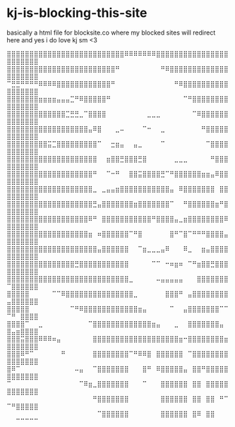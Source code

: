 # kj-is-blocking-this-site
basically a html file for blocksite.co where my blocked sites will redirect here and yes i do love kj sm &lt;3

⣿⣿⣿⣿⣿⣿⣿⣿⣿⣿⣿⣿⣿⣿⣿⣿⣿⣿⣿⣿⣿⣿⣿⣿⣿⣿⠿⠿⠿⠿⠿⠿⠿⣿⣿⣿⣿⣿⣿⣿⣿⣿⣿⣿⣿⣿⣿⣿⣿⣿⣿⣿⣿⣿⣿⣿
⣿⣿⣿⣿⣿⣿⣿⣿⣿⣿⣿⣿⣿⣿⣿⣿⣿⣿⣿⣿⣿⣿⣿⣿⠛⠀⠀⠀⠀⠀⠀⠀⠀⠀⠛⠿⣿⣿⣿⣿⣿⣿⣿⣿⣿⣿⣿⣿⣿⣿⣿⣿⣿⣿⣿⣿
⠉⣛⣛⠛⠛⠛⠛⠿⠿⠿⠿⣿⣿⣿⣿⣿⣿⣿⣿⣿⣿⣿⣿⠛⠀⠀⠀⠀⠀⠀⠀⠀⠀⠀⠀⠀⠀⠛⠿⣿⣿⣿⣿⣿⣿⣿⣿⣿⣿⣿⣿⣿⣿⣿⣿⣿
⣿⣿⣿⣿⣿⣿⣿⣶⣶⣶⣶⣤⣤⣤⣉⠛⠿⣿⣿⣿⣿⣿⠛⠀⠀⠀⠀⠀⠀⠀⠀⠀⠀⠀⠀⠀⠀⠀⠀⠉⠛⣿⣿⣿⣿⣿⣿⣿⣿⣿⣿⣿⣿⣿⣿⣿
⣿⣿⣿⣿⣿⣿⣿⣿⣿⣿⣿⣿⣿⣉⣛⣛⣀⠉⣿⣿⣿⣿⠀⠀⠀⠀⠀⠀⠀⠀⠀⣀⣀⣀⠀⠀⠀⠀⠀⠀⠀⠉⠿⣿⣿⣿⣿⣿⣿⣿⣿⣿⣿⣿⣿⣿
⣿⣿⣿⣿⣿⣿⣿⣿⣿⣿⣿⣿⣿⣿⣿⣿⣿⣿⣤⠿⣿⠀⠀⠀⣀⠤⠀⠀⠀⠀⠉⠒⠀⠀⣀⠀⠀⠀⠀⠀⠀⠀⠀⠛⣿⣿⣿⣿⣿⣿⣿⣿⣿⣿⣿⣿
⣿⣿⣿⣿⣿⣿⣿⣿⣿⣭⣉⣿⣿⣿⣿⣿⣿⣿⣿⣿⠉⠀⠀⣒⣶⣤⠀⠀⣤⣀⠀⠀⠀⠀⠉⠀⠀⠀⠀⠀⠀⠀⠀⠀⠉⣿⣿⣿⣿⣿⣿⣿⣿⣿⣿⣿
⣿⣿⣿⣿⣿⣿⣿⣿⣿⣿⣿⣿⣿⣿⣿⣿⣿⣿⣿⣿⠀⠀⣶⣿⣿⣛⣿⣿⣿⣛⣿⠀⠀⠀⠀⠀⠀⣀⣀⣀⠀⠀⠀⠀⠀⠛⣿⣿⣿⣿⣿⣿⣿⣿⣿⣿
⣿⣿⣿⣿⣿⣿⣿⣿⣿⣿⣿⣿⣿⣿⣿⣿⣿⣿⣿⠛⠀⠀⠉⠒⠛⠀⠀⣿⣿⣭⣿⣿⣿⣿⣛⠉⠛⣿⣿⣿⣿⣿⣿⣶⣶⣤⠿⣿⣿⣿⣿⣿⣿⣿⣿⣿
⣿⣿⣿⣿⣿⣿⣿⣿⣿⣿⣿⣿⣿⣿⣿⣿⣿⣿⣿⣀⠀⣀⣤⣤⣶⣿⣿⣿⣿⣿⣿⣿⣿⣿⣿⣿⣤⠀⠿⣿⣿⣿⣿⣿⣿⣿⠀⣿⣿⣿⣿⣿⣿⣿⣿⣿
⣿⣿⣿⣿⣿⣿⣿⣿⣿⣿⣿⣿⣿⣿⣿⣿⣿⣿⣿⣛⣤⣿⣿⣿⣿⣿⣿⣿⣶⣿⣿⣿⣿⣿⣿⣿⠉⠀⠀⠛⣿⣿⣿⣿⣿⣿⣶⠛⣿⣿⣿⣿⣿⣿⣿⣿
⣿⣿⣿⣿⣿⣿⣿⣿⣿⣿⣿⣿⣿⣿⣿⣿⣿⣿⠿⠛⠀⣿⣿⣿⣿⣿⣿⣿⣿⣿⣿⣿⠛⣿⣿⣿⣿⣤⣀⣶⣿⣿⣿⣿⣿⣿⣿⣿⠿⣿⣿⣿⣿⣿⣿⣿
⣿⣿⣿⣿⣿⣿⣿⣿⣿⣿⣿⣿⣿⣿⣿⣿⣿⣿⣶⠀⠶⣿⣿⣿⣿⣿⣿⠉⠛⣿⠀⠀⠀⠀⠀⠀⣿⠛⠉⣿⠉⠛⠛⠛⣿⣿⣿⣿⣤⣿⣿⣿⣿⣿⣿⣿
⣿⣿⣿⣿⣿⣿⣿⣿⣿⣿⣿⣿⣿⣿⣿⣿⣿⣿⣿⣿⣤⣿⣿⣿⣿⣿⣿⠀⠀⠉⣶⣀⣀⣀⣤⠿⠀⠀⠀⠿⣀⠀⠀⣶⣤⣿⣿⣿⣿⣿⣿⣿⣿⣿⣿⣿
⣿⣿⣿⣿⣿⣿⣿⣿⣿⣿⣿⣿⣿⣿⣿⣛⣿⣿⣿⣿⣿⣿⣿⣿⣿⣿⣿⠀⠀⠀⠀⠀⠉⠉⠀⠒⠶⣶⠶⠀⠉⠛⣶⣿⣿⣛⣿⣿⣿⣿⣿⣿⣿⣿⣿⣿
⣿⣿⣿⣿⣿⣿⣿⣿⣿⣿⣿⣿⣿⣿⣿⣿⣿⣿⣿⣿⣿⣿⣿⣿⣿⣿⣿⣀⠀⠀⠀⠀⠀⠤⣤⣤⣤⣤⣤⠀⠀⠀⣿⣿⣿⣿⣿⣿⣿⠉⣿⣿⣿⣿⣿⣿
⣿⣿⣿⣿⣿⠀⠀⠀⠀⠀⠉⠉⠿⣿⣿⣿⣿⣿⣿⣿⣿⣿⣿⣿⣿⣿⣿⣿⣀⠀⠀⠀⠀⠀⠀⣿⣿⣿⠛⠀⣤⣿⣿⣿⣿⣿⣿⣿⣿⣤⣿⣿⣿⣿⣿⣿
⣿⣿⣿⣿⣿⠀⠀⠀⠀⠀⠀⠀⠀⠀⠉⠛⠿⣿⣿⣿⣿⣿⣿⣿⣿⣿⣿⣿⣿⣶⣤⠀⠀⠀⠀⠀⠉⠀⠀⣤⣿⣿⣿⣿⣿⣿⣿⠉⠉⠉⠛⠀⣿⣿⣿⣿
⣿⣿⣿⣿⠉⠀⠀⣀⠀⠀⠀⠀⠀⠀⠀⠀⠀⠀⠉⣿⣿⣿⣿⣿⣿⣿⣿⣿⣿⣿⣿⣿⣶⣤⠀⠀⠀⣀⠀⠀⣿⣿⣿⣿⣿⣿⣿⣤⠀⣿⣤⣶⣿⣿⣿⣿
⣿⣿⣿⣭⣿⣿⣿⠿⠿⠿⠶⣤⠀⠀⠀⠀⠀⠀⠀⣿⣿⣿⣿⣿⣿⣿⣿⣿⣿⣿⣿⣿⣿⣿⣿⣿⣿⣿⣶⠒⣿⣿⣿⣿⣿⣿⣿⣿⣶⣿⣿⣿⣿⣿⣿⣿
⣿⣿⣿⠿⠛⠉⠀⠀⠀⠀⠀⠀⠛⠀⠀⠀⠀⠀⠀⣿⣿⣿⣿⣿⣿⣿⣿⠉⠛⠿⠿⣿⠀⣿⣿⣿⣿⣿⣿⠀⠉⣿⣿⣿⣿⣿⣿⣿⣿⣿⣿⣿⣿⣿⣿⣿
⣿⠿⠉⠀⠀⠀⠀⠀⠀⠀⠀⠀⠀⠀⠀⠤⣤⠀⠀⠉⣿⣿⣿⣿⣿⣿⣿⠀⠀⠀⣿⠛⠀⠿⣿⣿⣿⣿⣿⣤⠀⣿⣿⠛⣿⣿⣿⣿⣿⣿⣿⣿⣿⣿⣿⣿
⠉⠀⠀⠀⠀⠀⠀⠀⠀⠀⠀⠀⠀⠀⠀⠀⠉⠿⣶⣀⣿⣿⣿⣿⣿⣿⣿⠀⠀⠀⠉⠀⠀⠀⣿⣿⣿⣿⣿⣿⠀⣿⣿⠀⣿⣿⣿⣿⣿⣿⣿⣿⣿⣿⣿⣿
⠀⠀⠀⠀⠀⠀⠀⠀⠀⠀⠀⠀⠀⠀⠀⠀⠀⠀⠀⠛⣿⣿⣿⣿⣿⣿⣿⠀⠀⠀⠀⠀⠀⠀⣿⣿⣿⣿⣿⣿⠀⣿⣿⠀⣿⣿⠀⠛⠉⠉⠛⣿⣿⣿⣿⣿
⠀⠀⠀⠀⠀⠀⠀⠀⠀⠀⠀⠀⠀⠀⠀⠀⠀⠀⠀⠀⠉⣿⣿⣿⣿⣿⣿⠀⠀⠀⠀⠀⠀⠀⣿⣿⣿⣿⣿⣿⠀⣿⠿⠀⣿⣿⠀⠀⠀⠀⠀⠉⠉⠉⠉⠉
